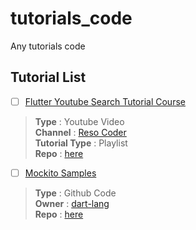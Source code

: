 # tutorials_code
Any tutorials code

## Tutorial List
- [ ] [Flutter Youtube Search Tutorial Course
](https://www.youtube.com/playlist?list=PLB6lc7nQ1n4jtXh6TgCEIO4kCfIT0-NZl)
> **Type** : Youtube Video<br>
> **Channel** : [Reso Coder](https://www.youtube.com/c/ResoCoder)<br>
> **Tutorial Type** : Playlist<br>
> **Repo** : [here](https://github.com/rasyidcode/tutorials_code/tree/main/flutter_youtube_search)<br>
- [ ] [Mockito Samples](https://github.com/dart-lang/mockito/tree/master/example)
> **Type** : Github Code<br>
> **Owner** : [dart-lang](https://github.com/dart-lang)<br>
> **Repo** : [here](https://github.com/rasyidcode/tutorials_code/tree/main/flutter_mockito_examples)<br>